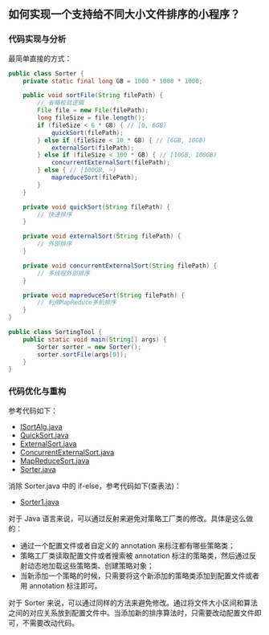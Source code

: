 ## 如何实现一个支持给不同大小文件排序的小程序？

### 代码实现与分析

最简单直接的方式：

```java
public class Sorter {
    private static final long GB = 1000 * 1000 * 1000;

    public void sortFile(String filePath) {
        // 省略校验逻辑
        File file = new File(filePath);
        long fileSize = file.length();
        if (fileSize < 6 * GB) { // [0, 6GB)
            quickSort(filePath);
        } else if (fileSize < 10 * GB) { // [6GB, 10GB)
            externalSort(filePath);
        } else if (fileSize < 100 * GB) { // [10GB, 100GB)
            concurrentExternalSort(filePath);
        } else { // [100GB, ~)
            mapreduceSort(filePath);
        }
    }

    private void quickSort(String filePath) {
        // 快速排序
    }

    private void externalSort(String filePath) {
        // 外部排序
    }

    private void concurrentExternalSort(String filePath) {
        // 多线程外部排序
    }

    private void mapreduceSort(String filePath) {
        // 利用MapReduce多机排序
    }
}

public class SortingTool {
    public static void main(String[] args) {
        Sorter sorter = new Sorter();
        sorter.sortFile(args[0]);
    }
}
```

### 代码优化与重构

参考代码如下：

- [ISortAlg.java](ISortAlg.java)
- [QuickSort.java](QuickSort.java)
- [ExternalSort.java](ExternalSort.java)
- [ConcurrentExternalSort.java](ConcurrentExternalSort.java)
- [MapReduceSort.java](MapReduceSort.java)
- [Sorter.java](Sorter.java)

消除 Sorter.java 中的 if-else，参考代码如下(查表法)：

- [Sorter1.java](Sorter1.java)

对于 Java 语言来说，可以通过反射来避免对策略工厂类的修改。具体是这么做的：

- 通过一个配置文件或者自定义的 annotation 来标注都有哪些策略类；
- 策略工厂类读取配置文件或者搜索被 annotation 标注的策略类，然后通过反射动态地加载这些策略类、创建策略对象；
- 当新添加一个策略的时候，只需要将这个新添加的策略类添加到配置文件或者用 annotation 标注即可。

对于 Sorter 来说，可以通过同样的方法来避免修改。通过将文件大小区间和算法之间的对应关系放到配置文件中。当添加新的排序算法时，只需要改动配置文件即可，不需要改动代码。
